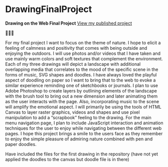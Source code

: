 # DrawingFinalProject

**Drawing on the Web Final Project**
[View my published project](http://i6.cims.nyu.edu/~id673/drawing/index.html)

:evergreen_tree::sun_with_face::sunflower:

For my final project I want to focus on the theme of nature. I hope to elicit a feeling of calmness and positivity that comes with being outside and enjoying the outdoors. I will use photos and/or videos that I have taken and use mainly warm colors and soft textures that complement the environment. Each of my three drawings will depict a landscape with additional overlapping media that correlates to the mood of the specific scene in the forms of music, SVG shapes and doodles. I have always loved the playful aspect of doodling on paper so I want to bring that to the web to evoke a similar experience reminding one of sketchbooks or journals. I plan to use Adobe Photoshop to create layers by outlining elements of the landscape with the brush tool to bring out a new dimension and later animating them as the user interacts with the page. Also, incorporating music to the scene will amplify the emotional aspect. I will primarily be using the tools of HTML Canvas to layer raster graphics, videos and shapes and use pixel manipulation to add a “scrapbook” feeling to the drawing. For the main menu navigation page, I plan to include JavaScript interaction and animation techniques for the user to enjoy while navigating between the different web pages. I hope this project brings a smile to the users face as they remember to enjoy the simple pleasure of admiring nature combined with pen and paper doodles.



Have included the files for the first drawing in the repository (have not yet applied the doodles to the canvas but doodle file is in there)
